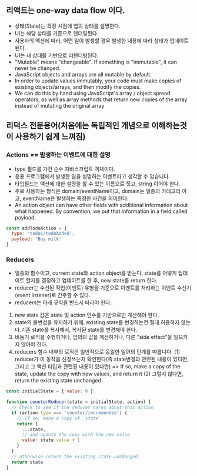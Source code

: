 ## 리액트는 one-way data flow 이다.
- 상태(State)는 특정 시점에 앱의 상태를 설명한다.
- UI는 해당 상태를 기준으로 렌더링된다.
- 사용자의 액션에 따라, 어떤 일이 발생할 경우 발생한 내용에 따라 상태가 업데이트된다.
- UI는 새 상태를 기반으로 리렌더링된다.
- "Mutable" means "changeable". If something is "immutable", it can never be changed.
- JavaScript objects and arrays are all mutable by default.
- In order to update values immutably, your code must make copies of existing objects/arrays, and then modify the copies.
- We can do this by hand using JavaScript's array / object spread operators, as well as array methods that return new copies of the array instead of mutating the original array

## 리덕스 전문용어(처음에는 독립적인 개념으로 이해하는것이 사용하기 쉽게 느껴짐)
### Actions == 발생하는 이벤트에 대한 설명
- type 필드를 가진 순수 자바스크립트 객체이다. 
- 응용 프로그램에서 발생한 일을 설명하는 이벤트라고 생각할 수 있습니다.
- 타입필드는 액션에 대한 설명을 할 수 있는 이름으로 짓고, string 이어야 한다. 
- 주로 사용하는 형식은 domain/eventName이고,  domain는 일종의 카테고리 이고, eventName은 발생하는 특정한 사건을 의미한다. 
- An action object can have other fields with additional information about what happened. By convention, we put that information in a field called payload.
```javascript
const addTodoAction = {
  type: 'todos/todoAdded',
  payload: 'Buy milk'
}
```
### Reducers
- 일종의 함수이고, current state와 action object를 받는다. state를 어떻게 업데이트 할지를 결정하고 업데이트를 한 후, new state를 return 한다.
- reducer는 수신된 작업(이벤트) 유형을 기준으로 이벤트를 처리하는 이벤트 수신기(event listener)로 간주할 수 있다.
- reducers는 아래 규칙을 반드시 따라야 한다.
1. new state 값은 state 및 action 인수를 기반으로만 계산해야 한다.
2. state의 불변성을 유지하기 위해, existing state를 변경하는건 절대 허용하지 않는다.기존 state를 복사해서, 복사된 state를 변경해야 한다.
3. 비동기 로직을 수행하거나, 임의의 값을 계산하거나, 다른 "side effect"을 일으키지 않아야 한다.
4. reducers 함수 내부의 로직은 일반적으로 동일한 일련의 단계를 따릅니다.
(1) reducer가 이 동작을 신경쓰는지 확인한다(즉 state변경과 관련된 내용이 있다면, 그리고 그 액션 타입과 관련된 내용이 있다면) => If so, make a copy of the state, update the copy with new values, and return it
(2) 그렇지 않다면, return the existing state unchanged
```javascript
const initialState = { value: 0 }

function counterReducer(state = initialState, action) {
  // Check to see if the reducer cares about this action
  if (action.type === 'counter/incremented') {
    // If so, make a copy of `state`
    return {
      ...state,
      // and update the copy with the new value
      value: state.value + 1
    }
  }
  // otherwise return the existing state unchanged
  return state
}
```
